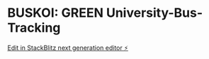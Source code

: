 # BUSKOI: GREEN University-Bus-Tracking

[Edit in StackBlitz next generation editor ⚡️](https://stackblitz.com/~/github.com/aditya41111479/University-Bus-Tracking)